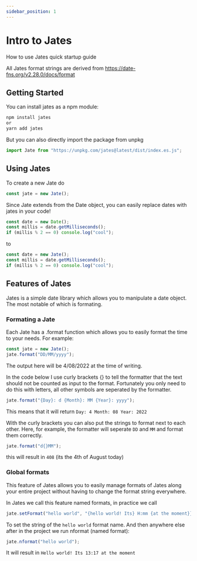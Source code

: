 ```yaml
---
sidebar_position: 1
---
```


# Intro to Jates

How to use Jates quick startup guide

All Jates format strings are derived from https://date-fns.org/v2.28.0/docs/format

## Getting Started

You can install jates as a npm module:

```bash
npm install jates
or
yarn add jates
```

But you can also directly import the package from unpkg

```js
import Jate from "https://unpkg.com/jates@latest/dist/index.es.js";
```

## Using Jates

To create a new Jate do

```js
const jate = new Jate();
```

Since Jate extends from the Date object, you can easily replace dates with jates in your code!

```js
const date = new Date();
const millis = date.getMilliseconds();
if (millis % 2 == 0) console.log("cool");
```

to

```js
const date = new Jate();
const millis = date.getMilliseconds();
if (millis % 2 == 0) console.log("cool");
```

## Features of Jates

Jates is a simple date library which allows you to manipulate a date object. The most notable of which is formating.

### Formating a Jate

Each Jate has a .format function which allows you to easily format the time to your needs.
For example:

```js
const jate = new Jate();
jate.format("DD/MM/yyyy");
```

The output here will be 4/08/2022 at the time of writing.

In the code below I use curly brackets {} to tell the formatter that the text should not be counted as input to the format.
Fortunately you only need to do this with letters, all other symbols are seperated by the formatter.

```js
jate.format("{Day}: d {Month}: MM {Year}: yyyy");
```

This means that it will return `Day: 4 Month: 08 Year: 2022`

With the curly brackets you can also put the strings to format next to each other. Here, for example, the formatter will seperate `DD` and `MM` and format them correctly.

```js
jate.format("d{}MM");
```

this will result in `408` (its the 4th of August today)

### Global formats

This feature of Jates allows you to easily manage formats of Jates along your entire project without having to change the format string everywhere.

In Jates we call this feature named formats, in practice we call

```js
jate.setFormat("hello world", "{hello world! Its} H:mm {at the moment}}");
```

To set the string of the `hello world` format name. And then anywhere else after in the project we run nformat (named format):

```js
jate.nformat("hello world");
```

It will result in `Hello world! Its 13:17 at the moment`
